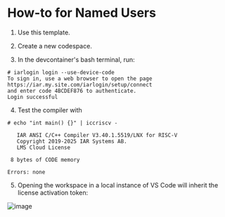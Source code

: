 # How-to for Named Users

1. Use this template.

2. Create a new codespace.

3. In the devcontainer's bash terminal, run:
```console
# iarlogin login --use-device-code
To sign in, use a web browser to open the page https://iar.my.site.com/iarlogin/setup/connect
and enter code 4BCDEF876 to authenticate.
Login successful
```

4. Test the compiler with
```console
# echo "int main() {}" | iccriscv -

   IAR ANSI C/C++ Compiler V3.40.1.5519/LNX for RISC-V
   Copyright 2019-2025 IAR Systems AB.
   LMS Cloud License
 
 8 bytes of CODE memory

Errors: none
```

5. Opening the workspace in a local instance of VS Code will inherit the license activation token:

![image](https://github.com/user-attachments/assets/b837a84d-10ab-41fc-a4d6-8429559d99c0)

   
